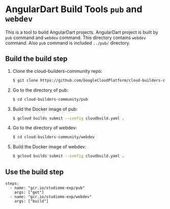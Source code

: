 # AngularDart Build Tools `pub` and `webdev`
This is a tool to build AngularDart projects.
AngularDart project is built by `pub` command and `webdev` command.
This directory contains `webdev` command. Also `pub` command is included `../pub/` directory.

## Build the build step
1. Clone the cloud-builders-community repo:
    ```sh
    $ git clone https://github.com/GoogleCloudPlatform/cloud-builders-community
    ```
1. Go to the directory of pub:
    ```sh
    $ cd cloud-builders-community/pub
    ```
1. Build the Docker image of pub:
    ```sh
    $ gcloud builds submit --config cloudbuild.yaml .
    ```
1. Go to the directory of webdev:
    ```sh
    $ cd cloud-builders-community/webdev
    ```
1. Build the Docker image of webdev:
    ```sh
    $ gcloud builds submit --config cloudbuild.yaml .
    ```
## Use the build step
```
steps:
  - name: "gcr.io/studiome-exp/pub"
    args: ["get"]
  - name: "gcr.io/studiome-exp/webdev"
    args: ["build"]
```

